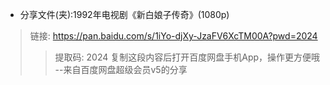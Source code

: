 - 分享文件(夹):1992年电视剧《新白娘子传奇》(1080p)
> 链接: https://pan.baidu.com/s/1iYo-djXy-JzaFV6XcTM00A?pwd=2024 
>> 提取码: 2024 
> 复制这段内容后打开百度网盘手机App，操作更方便哦 
>> --来自百度网盘超级会员v5的分享
